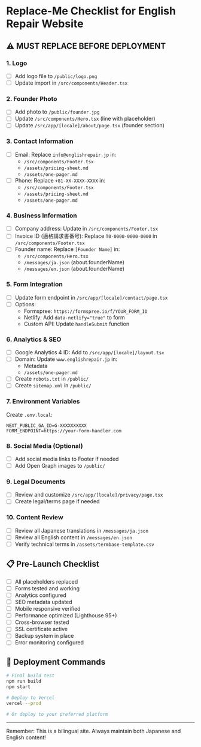 # Replace-Me Checklist for English Repair Website

## ⚠️ MUST REPLACE BEFORE DEPLOYMENT

### 1. Logo
- [ ] Add logo file to `/public/logo.png`
- [ ] Update import in `/src/components/Header.tsx`

### 2. Founder Photo
- [ ] Add photo to `/public/founder.jpg` 
- [ ] Update `/src/components/Hero.tsx` (line with placeholder)
- [ ] Update `/src/app/[locale]/about/page.tsx` (founder section)

### 3. Contact Information
- [ ] Email: Replace `info@englishrepair.jp` in:
  - `/src/components/Footer.tsx`
  - `/assets/pricing-sheet.md`
  - `/assets/one-pager.md`
- [ ] Phone: Replace `+81-XX-XXXX-XXXX` in:
  - `/src/components/Footer.tsx`
  - `/assets/pricing-sheet.md`
  - `/assets/one-pager.md`

### 4. Business Information
- [ ] Company address: Update in `/src/components/Footer.tsx`
- [ ] Invoice ID (適格請求書番号): Replace `T0-0000-0000-0000` in `/src/components/Footer.tsx`
- [ ] Founder name: Replace `[Founder Name]` in:
  - `/src/components/Hero.tsx`
  - `/messages/ja.json` (about.founderName)
  - `/messages/en.json` (about.founderName)

### 5. Form Integration
- [ ] Update form endpoint in `/src/app/[locale]/contact/page.tsx`
- [ ] Options:
  - Formspree: `https://formspree.io/f/YOUR_FORM_ID`
  - Netlify: Add `data-netlify="true"` to form
  - Custom API: Update `handleSubmit` function

### 6. Analytics & SEO
- [ ] Google Analytics 4 ID: Add to `/src/app/[locale]/layout.tsx`
- [ ] Domain: Update `www.englishrepair.jp` in:
  - Metadata
  - `/assets/one-pager.md`
- [ ] Create `robots.txt` in `/public/`
- [ ] Create `sitemap.xml` in `/public/`

### 7. Environment Variables
Create `.env.local`:
```
NEXT_PUBLIC_GA_ID=G-XXXXXXXXXX
FORM_ENDPOINT=https://your-form-handler.com
```

### 8. Social Media (Optional)
- [ ] Add social media links to Footer if needed
- [ ] Add Open Graph images to `/public/`

### 9. Legal Documents
- [ ] Review and customize `/src/app/[locale]/privacy/page.tsx`
- [ ] Create legal/terms page if needed

### 10. Content Review
- [ ] Review all Japanese translations in `/messages/ja.json`
- [ ] Review all English content in `/messages/en.json`
- [ ] Verify technical terms in `/assets/termbase-template.csv`

## 📋 Pre-Launch Checklist

- [ ] All placeholders replaced
- [ ] Forms tested and working
- [ ] Analytics configured
- [ ] SEO metadata updated
- [ ] Mobile responsive verified
- [ ] Performance optimized (Lighthouse 95+)
- [ ] Cross-browser tested
- [ ] SSL certificate active
- [ ] Backup system in place
- [ ] Error monitoring configured

## 🚀 Deployment Commands

```bash
# Final build test
npm run build
npm start

# Deploy to Vercel
vercel --prod

# Or deploy to your preferred platform
```

---

Remember: This is a bilingual site. Always maintain both Japanese and English content!